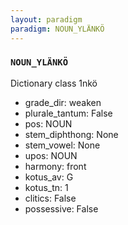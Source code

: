```yaml
---
layout: paradigm
paradigm: NOUN_YLÄNKÖ
---
```

### ` NOUN_YLÄNKÖ `

Dictionary class 1nkö
* grade_dir: weaken
* plurale_tantum: False
* pos: NOUN
* stem_diphthong: None
* stem_vowel: None
* upos: NOUN
* harmony: front
* kotus_av: G
* kotus_tn: 1
* clitics: False
* possessive: False
